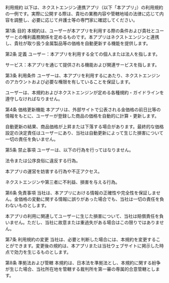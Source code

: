 利用規約
以下は、ネクストエンジン連携アプリ（以下「本アプリ」）の利用規約の一例です。実際に公開する際は、貴社の業務内容や管轄地域の法律に応じて内容を調整し、必要に応じて弁護士等の専門家に確認してください。

第1条 目的
本規約は、ユーザーが本アプリを利用する際の条件および貴社とユーザーとの権利義務関係を定めるものです。本アプリはネクストエンジンと連携し、貴社が取り扱う金属製品等の価格を自動更新する機能を提供します。

第2条 定義
ユーザー：本アプリを利用する全ての個人または法人を指します。

サービス：本アプリを通じて提供される機能および関連サービスを指します。

第3条 利用条件
ユーザーは、本アプリを利用するにあたり、ネクストエンジンのアカウントおよび必要な権限を有していることを保証します。

ユーザーは、本規約およびネクストエンジンが定める各種規約・ガイドラインを遵守しなければなりません。

第4条 価格更新機能
本アプリは、外部サイトで公表される金価格の前日比等の情報をもとに、ユーザーが登録した商品の価格を自動的に計算・更新します。

自動更新の結果、商品価格が上昇または下落する場合があります。最終的な価格設定の決定責任はユーザーにあり、当社は自動更新によって生じた損害について一切の責任を負いません。

第5条 禁止事項
ユーザーは、以下の行為を行ってはなりません。

法令または公序良俗に違反する行為。

本アプリの運営を妨害する行為や不正アクセス。

ネクストエンジンや第三者に不利益、損害を与える行為。

第6条 免責事項
当社は、本アプリにおける情報の正確性や完全性を保証しません。金価格の変動に関する情報に誤りがあった場合でも、当社は一切の責任を負わないものとします。

本アプリの利用に関連してユーザーに生じた損害について、当社は賠償責任を負いません。ただし、当社に故意または重過失がある場合はこの限りではありません。

第7条 利用規約の変更
当社は、必要と判断した場合には、本規約を変更することができます。変更後の規約は、本アプリまたは当社ウェブサイトに掲示した時点で効力を生じるものとします。

第8条 準拠法および管轄
本規約は、日本法を準拠法とし、本規約に関する紛争が生じた場合、当社所在地を管轄する裁判所を第一審の専属的合意管轄とします。